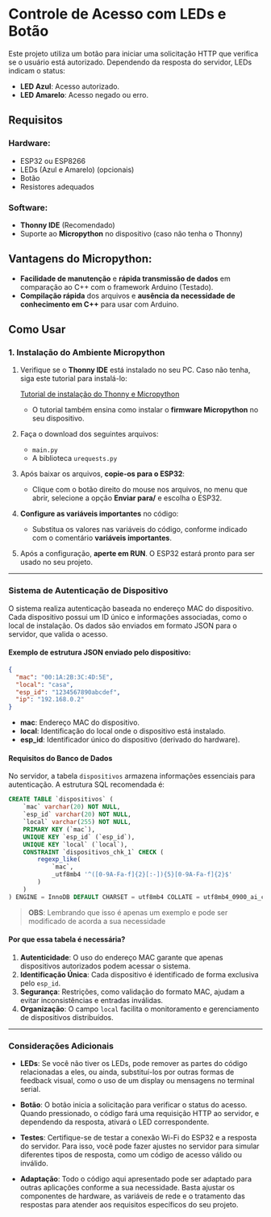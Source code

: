 # Controle de Acesso com LEDs e Botão

Este projeto utiliza um botão para iniciar uma solicitação HTTP que verifica se o usuário está autorizado. Dependendo da resposta do servidor, LEDs indicam o status:

- **LED Azul**: Acesso autorizado.
- **LED Amarelo**: Acesso negado ou erro.

## Requisitos

### Hardware:
- ESP32 ou ESP8266
- LEDs (Azul e Amarelo) (opcionais)
- Botão
- Resistores adequados

### Software:
- **Thonny IDE** (Recomendado)
- Suporte ao **Micropython** no dispositivo (caso não tenha o Thonny)

## Vantagens do Micropython:

- **Facilidade de manutenção** e **rápida transmissão de dados** em comparação ao C++ com o framework Arduino (Testado).
- **Compilação rápida** dos arquivos e **ausência da necessidade de conhecimento em C++** para usar com Arduino.

## Como Usar

### 1. Instalação do Ambiente Micropython

1. Verifique se o **Thonny IDE** está instalado no seu PC. Caso não tenha, siga este tutorial para instalá-lo:

   [Tutorial de instalação do Thonny e Micropython](https://randomnerdtutorials.com/getting-started-thonny-micropython-python-ide-esp32-esp8266/)

   - O tutorial também ensina como instalar o **firmware Micropython** no seu dispositivo.

2. Faça o download dos seguintes arquivos:
   - `main.py`
   - A biblioteca `urequests.py`

3. Após baixar os arquivos, **copie-os para o ESP32**:
   - Clique com o botão direito do mouse nos arquivos, no menu que abrir, selecione a opção **Enviar para/** e escolha o ESP32.

4. **Configure as variáveis importantes** no código:
   - Substitua os valores nas variáveis do código, conforme indicado com o comentário **variáveis importantes**.

5. Após a configuração, **aperte em RUN**. O ESP32 estará pronto para ser usado no seu projeto.

---

### Sistema de Autenticação de Dispositivo

O sistema realiza autenticação baseada no endereço MAC do dispositivo. Cada dispositivo possui um ID único e informações associadas, como o local de instalação. Os dados são enviados em formato JSON para o servidor, que valida o acesso.

####  Exemplo de estrutura JSON enviado pelo dispositivo:

```json
{
  "mac": "00:1A:2B:3C:4D:5E",
  "local": "casa",
  "esp_id": "1234567890abcdef",
  "ip": "192.168.0.2"
}
```

- **mac**: Endereço MAC do dispositivo.
- **local**: Identificação do local onde o dispositivo está instalado.
- **esp_id**: Identificador único do dispositivo (derivado do hardware).

#### Requisitos do Banco de Dados

No servidor, a tabela `dispositivos` armazena informações essenciais para autenticação. A estrutura SQL recomendada é:

```sql
CREATE TABLE `dispositivos` (
    `mac` varchar(20) NOT NULL,
    `esp_id` varchar(20) NOT NULL,
    `local` varchar(255) NOT NULL,
    PRIMARY KEY (`mac`),
    UNIQUE KEY `esp_id` (`esp_id`),
    UNIQUE KEY `local` (`local`),
    CONSTRAINT `dispositivos_chk_1` CHECK (
        regexp_like(
            `mac`,
            _utf8mb4 '^([0-9A-Fa-f]{2}[:-]){5}[0-9A-Fa-f]{2}$'
        )
    )
) ENGINE = InnoDB DEFAULT CHARSET = utf8mb4 COLLATE = utf8mb4_0900_ai_ci;
```

> **OBS**: Lembrando que isso é apenas um exemplo e pode ser modificado de acorda a sua necessidade

#### Por que essa tabela é necessária?

1. **Autenticidade**: O uso do endereço MAC garante que apenas dispositivos autorizados podem acessar o sistema.
2. **Identificação Única**: Cada dispositivo é identificado de forma exclusiva pelo `esp_id`.
3. **Segurança**: Restrições, como validação do formato MAC, ajudam a evitar inconsistências e entradas inválidas.
4. **Organização**: O campo `local` facilita o monitoramento e gerenciamento de dispositivos distribuídos.

---

### Considerações Adicionais

- **LEDs**: Se você não tiver os LEDs, pode remover as partes do código relacionadas a eles, ou ainda, substituí-los por outras formas de feedback visual, como o uso de um display ou mensagens no terminal serial.
  
- **Botão**: O botão inicia a solicitação para verificar o status do acesso. Quando pressionado, o código fará uma requisição HTTP ao servidor, e dependendo da resposta, ativará o LED correspondente.

- **Testes**: Certifique-se de testar a conexão Wi-Fi do ESP32 e a resposta do servidor. Para isso, você pode fazer ajustes no servidor para simular diferentes tipos de resposta, como um código de acesso válido ou inválido.

- **Adaptação**: Todo o código aqui apresentado pode ser adaptado para outras aplicações conforme a sua necessidade. Basta ajustar os componentes de hardware, as variáveis de rede e o tratamento das respostas para atender aos requisitos específicos do seu projeto.
